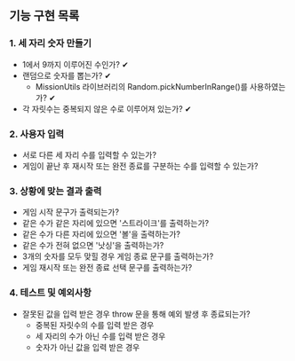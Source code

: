 ## 기능 구현 목록

### 1. 세 자리 숫자 만들기

- 1에서 9까지 이루어진 수인가? ✔
- 랜덤으로 숫자를 뽑는가? ✔
  - MissionUtils 라이브러리의 Random.pickNumberInRange()를 사용하였는가? ✔
- 각 자릿수는 중복되지 않은 수로 이루어져 있는가? ✔

### 2. 사용자 입력

- 서로 다른 세 자리 수를 입력할 수 있는가?
- 게임이 끝난 후 재시작 또는 완전 종료를 구분하는 수를 입력할 수 있는가?

### 3. 상황에 맞는 결과 출력

- 게임 시작 문구가 출력되는가?
- 같은 수가 같은 자리에 있으면 '스트라이크'를 출력하는가?
- 같은 수가 다른 자리에 있으면 '볼'을 출력하는가?
- 같은 수가 전혀 없으면 '낫싱'을 출력하는가?
- 3개의 숫자를 모두 맞힐 경우 게임 종료 문구를 출력하는가?
- 게임 재시작 또는 완전 종료 선택 문구를 출력하는가?

### 4. 테스트 및 예외사항

- 잘못된 값을 입력 받은 경우 throw 문을 통해 예외 발생 후 종료되는가?
  - 중복된 자릿수의 수를 입력 받은 경우
  - 세 자리의 수가 아닌 수를 입력 받은 경우
  - 숫자가 아닌 값을 입력 받은 경우
